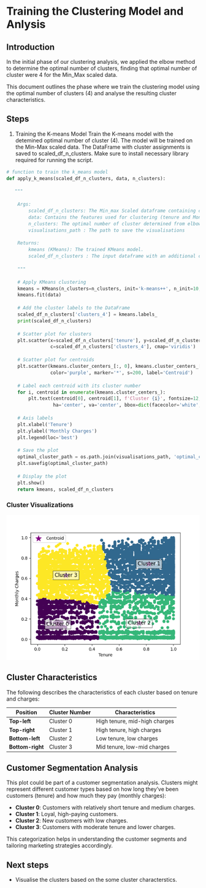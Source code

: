 # Training the Clustering Model and Anlysis
## Introduction
In the initial phase of our clustering analysis, we applied the elbow method to determine the optimal number of clusters, finding that optimal number of cluster were 4 for the Min_Max scaled data.

This document outlines the phase where we train the clustering model using the optimal number of clusters (4) and analyse the resulting cluster characteristics.

## Steps
1. Training the K-means Model
Train the K-means model with the detemined optimal number of cluster (4). The model will be trained on the Min-Max scaled data. The DataFrame with cluster assignments is saved to scaled_df_n_clusters.
Make sure to install necessary library required for running the script. 

```python
# function to train the k_means model
def apply_k_means(scaled_df_n_clusters, data, n_clusters):
    
   """

    Args:
        scaled_df_n_clusters: The Min_max Scaled dataframe containing customer data.
        data: Contains the features used for clustering (tenure and MonthlyCharges).
        n_clusters: The optimal number of cluster determined from elbow method.
        visualisations_path : The path to save the visualisations 
    
    Returns:
        kmeans (KMeans): The trained KMeans model.
        scaled_df_n_clusters : The input dataframe with an additional column for cluster labels.
        
    """
    
    # Apply KMeans clustering
    kmeans = KMeans(n_clusters=n_clusters, init='k-means++', n_init=10, random_state=42)
    kmeans.fit(data)
    
    # Add the cluster labels to the DataFrame
    scaled_df_n_clusters['clusters_4'] = kmeans.labels_
    print(scaled_df_n_clusters)
    
    # Scatter plot for clusters
    plt.scatter(x=scaled_df_n_clusters['tenure'], y=scaled_df_n_clusters['MonthlyCharges'], 
                c=scaled_df_n_clusters['clusters_4'], cmap='viridis')
    
    # Scatter plot for centroids
    plt.scatter(kmeans.cluster_centers_[:, 0], kmeans.cluster_centers_[:, 1], 
                color='purple', marker='*', s=200, label='Centroid')
    
    # Label each centroid with its cluster number
    for i, centroid in enumerate(kmeans.cluster_centers_):
        plt.text(centroid[0], centroid[1], f'Cluster {i}', fontsize=12, color='black', 
                 ha='center', va='center', bbox=dict(facecolor='white', alpha=0.6, edgecolor='black'))
    
    # Axis labels
    plt.xlabel('Tenure')
    plt.ylabel('Monthly Charges')
    plt.legend(loc='best')
    
    # Save the plot
    optimal_cluster_path = os.path.join(visualisations_path, 'optimal_clusters.png')
    plt.savefig(optimal_cluster_path)
    
    # Display the plot
    plt.show()
    return kmeans, scaled_df_n_clusters

```


### Cluster Visualizations
![Cluster Visualization](./visualisations/optimal_clusters.png)

## Cluster Characteristics

The following describes the characteristics of each cluster based on tenure and charges:

| Position           | Cluster Number | Characteristics                        |
|--------------------|----------------|---------------------------------------|
| **Top-left**       | Cluster 0      | High tenure, mid-high charges         |
| **Top-right**      | Cluster 1      | High tenure, high charges             |
| **Bottom-left**    | Cluster 2      | Low tenure, low charges               |
| **Bottom-right**   | Cluster 3      | Mid tenure, low-mid charges           |

## Customer Segmentation Analysis

This plot could be part of a customer segmentation analysis. Clusters might represent different customer types based on how long they’ve been customers (tenure) and how much they pay (monthly charges):

- **Cluster 0**: Customers with relatively short tenure and medium charges.
- **Cluster 1**: Loyal, high-paying customers.
- **Cluster 2**: New customers with low charges.
- **Cluster 3**: Customers with moderate tenure and lower charges.


This categorization helps in understanding the customer segments and tailoring marketing strategies accordingly.

## Next steps
- Visualise the clusters based on the some cluster characterstics.